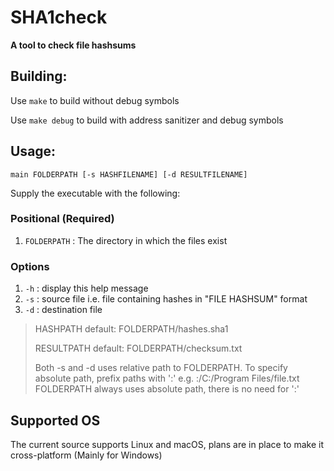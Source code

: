 # SHA1check
**A tool to check file hashsums**

## Building:
Use `make` to build without debug symbols

Use `make debug` to build with address sanitizer and debug symbols

## Usage:
`main FOLDERPATH [-s HASHFILENAME] [-d RESULTFILENAME]`

Supply the executable with the following:
### Positional (Required)
1. `FOLDERPATH` : The directory in which the files exist
### Options
1.  `-h` : display this help message
1. `-s` : source file i.e. file containing hashes in "FILE  HASHSUM" format
1. `-d` : destination file

>HASHPATH default: FOLDERPATH/hashes.sha1
>
>RESULTPATH default: FOLDERPATH/checksum.txt
>
>Both -s and -d uses relative path to FOLDERPATH. To specify absolute path, 
>prefix paths with ':' e.g. :/C:/Program Files/file.txt
>FOLDERPATH always uses absolute path, there is no need for ':'

## Supported OS
The current source supports Linux and macOS, plans are in place to make it cross-platform (Mainly for Windows)
